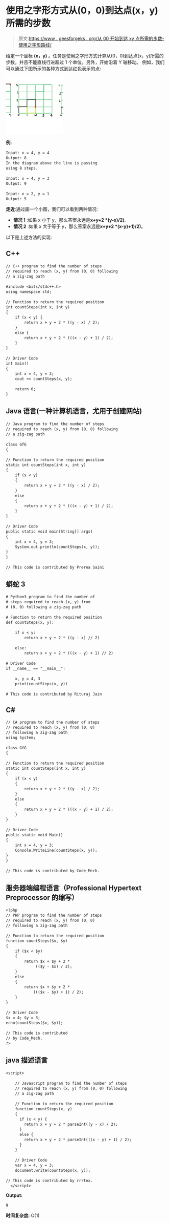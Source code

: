 # 使用之字形方式从(0，0)到达点(x，y)所需的步数

> 原文:[https://www . geesforgeks . org/从 00 开始到达 xy 点所需的步数-使用之字形路线/](https://www.geeksforgeeks.org/number-of-steps-required-to-reach-point-xy-from-00-using-zig-zag-way/)

给定一个坐标 **(x，y)** 。任务是使用之字形方式计算从(0，0)到达点(x，y)所需的步数，并且不能直线行进超过 1 个单位。另外，开始沿着 Y 轴移动。
例如，我们可以通过下图所示的各种方式到达红色表示的点:

![](img/e55d68508bfb0038bd7229c40ccff315.png)

**例:**

```
Input: x = 4, y = 4
Output: 8
In the diagram above the line is passing
using 8 steps.

Input: x = 4, y = 3
Output: 9

Input: x = 2, y = 1
Output: 5
```

**走近**:通过画一个小图，我们可以看到两种情况:

*   **情况 1** :如果 x 小于 y，那么答案永远是**x+y+2 *(y-x)/2)**。
*   **情况 2** :如果 x 大于等于 y，那么答案永远是**x+y+2 *(x-y)+1)/2)**。

以下是上述方法的实现:

## C++

```
// C++ program to find the number of steps
// required to reach (x, y) from (0, 0) following
// a zig-zag path

#include <bits/stdc++.h>
using namespace std;

// Function to return the required position
int countSteps(int x, int y)
{
    if (x < y) {
        return x + y + 2 * ((y - x) / 2);
    }
    else {
        return x + y + 2 * (((x - y) + 1) / 2);
    }
}

// Driver Code
int main()
{
    int x = 4, y = 3;
    cout << countSteps(x, y);

    return 0;
}
```

## Java 语言(一种计算机语言，尤用于创建网站)

```
// Java program to find the number of steps
// required to reach (x, y) from (0, 0) following
// a zig-zag path

class GfG
{

// Function to return the required position
static int countSteps(int x, int y)
{
    if (x < y)
    {
        return x + y + 2 * ((y - x) / 2);
    }
    else
    {
        return x + y + 2 * (((x - y) + 1) / 2);
    }
}

// Driver Code
public static void main(String[] args)
{
    int x = 4, y = 3;
    System.out.println(countSteps(x, y));
}
}

// This code is contributed by Prerna Saini
```

## 蟒蛇 3

```
# Python3 program to find the number of
# steps required to reach (x, y) from
# (0, 0) following a zig-zag path

# Function to return the required position
def countSteps(x, y):

    if x < y:
        return x + y + 2 * ((y - x) // 2)

    else:
        return x + y + 2 * (((x - y) + 1) // 2)

# Driver Code
if __name__ == "__main__":

    x, y = 4, 3
    print(countSteps(x, y))

# This code is contributed by Rituraj Jain
```

## C#

```
// C# program to find the number of steps
// required to reach (x, y) from (0, 0) 
// following a zig-zag path
using System;

class GfG
{

// Function to return the required position
static int countSteps(int x, int y)
{
    if (x < y)
    {
        return x + y + 2 * ((y - x) / 2);
    }
    else
    {
        return x + y + 2 * (((x - y) + 1) / 2);
    }
}

// Driver Code
public static void Main()
{
    int x = 4, y = 3;
    Console.WriteLine(countSteps(x, y));
}
}

// This code is contributed by Code_Mech.
```

## 服务器端编程语言（Professional Hypertext Preprocessor 的缩写）

```
<?php
// PHP program to find the number of steps
// required to reach (x, y) from (0, 0)
// following a zig-zag path

// Function to return the required position
function countSteps($x, $y)
{
    if ($x < $y)
    {
        return $x + $y + 2 *
             (($y - $x) / 2);
    }
    else
    {
        return $x + $y + 2 *
            ((($x - $y) + 1) / 2);
    }
}

// Driver Code
$x = 4; $y = 3;
echo(countSteps($x, $y));

// This code is contributed
// by Code_Mech.
?>
```

## java 描述语言

```
<script>

    // Javascript program to find the number of steps
    // required to reach (x, y) from (0, 0) following
    // a zig-zag path

    // Function to return the required position
    function countSteps(x, y)
    {
      if (x < y) {
        return x + y + 2 * parseInt((y - x) / 2);
      }
      else {
        return x + y + 2 * parseInt(((x - y) + 1) / 2);
      }
    }

    // Driver Code
    var x = 4, y = 3;
    document.write(countSteps(x, y));

// This code is contributed by rrrtnx.
  </script>
```

**Output:** 

```
9
```

**时间复杂度:** O(1)